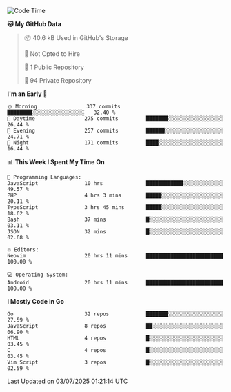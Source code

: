 
<!--START_SECTION:waka-->
![Code Time](http://img.shields.io/badge/Code%20Time-6%2C046%20hrs%204%20mins-blue)

**🐱 My GitHub Data** 

> 📦 40.6 kB Used in GitHub's Storage 
 > 
> 🚫 Not Opted to Hire
 > 
> 📜 1 Public Repository 
 > 
> 🔑 94 Private Repository 
 > 
**I'm an Early 🐤** 

```text
🌞 Morning                337 commits         ████████░░░░░░░░░░░░░░░░░   32.40 % 
🌆 Daytime                275 commits         ███████░░░░░░░░░░░░░░░░░░   26.44 % 
🌃 Evening                257 commits         ██████░░░░░░░░░░░░░░░░░░░   24.71 % 
🌙 Night                  171 commits         ████░░░░░░░░░░░░░░░░░░░░░   16.44 % 
```


📊 **This Week I Spent My Time On** 

```text
💬 Programming Languages: 
JavaScript               10 hrs              ████████████░░░░░░░░░░░░░   49.57 % 
PHP                      4 hrs 3 mins        █████░░░░░░░░░░░░░░░░░░░░   20.11 % 
TypeScript               3 hrs 45 mins       █████░░░░░░░░░░░░░░░░░░░░   18.62 % 
Bash                     37 mins             █░░░░░░░░░░░░░░░░░░░░░░░░   03.11 % 
JSON                     32 mins             █░░░░░░░░░░░░░░░░░░░░░░░░   02.68 % 

🔥 Editors: 
Neovim                   20 hrs 11 mins      █████████████████████████   100.00 % 

💻 Operating System: 
Android                  20 hrs 11 mins      █████████████████████████   100.00 % 
```

**I Mostly Code in Go** 

```text
Go                       32 repos            ███████░░░░░░░░░░░░░░░░░░   27.59 % 
JavaScript               8 repos             ██░░░░░░░░░░░░░░░░░░░░░░░   06.90 % 
HTML                     4 repos             █░░░░░░░░░░░░░░░░░░░░░░░░   03.45 % 
C                        4 repos             █░░░░░░░░░░░░░░░░░░░░░░░░   03.45 % 
Vim Script               3 repos             █░░░░░░░░░░░░░░░░░░░░░░░░   02.59 % 
```




 Last Updated on 03/07/2025 01:21:14 UTC
<!--END_SECTION:waka-->
